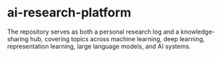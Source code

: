 # ai-research-platform
The repository serves as both a personal research log and a knowledge-sharing hub, covering topics across machine learning, deep learning, representation learning, large language models, and AI systems.

